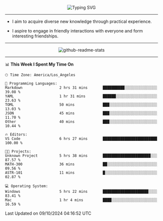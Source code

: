 <p align="center">
  <img src="https://readme-typing-svg.demolab.com?font=Fira+Code&weight=500&size=32&duration=2500&pause=1600&center=true&vCenter=true&random=false&width=1024&height=64&lines=Hi+there+%F0%9F%91%8B;I'm+delighted+you+could+make+it+here+%F0%9F%8E%89;I'm+Harry%2C+a+college+student+still+finding+my+way" alt="Typing SVG" />
</p>


---


- I aim to acquire diverse new knowledge through practical experience.

- I aspire to engage in friendly interactions with everyone and form interesting friendships.


---


<p align="center">
  <img src="https://github-readme-stats.vercel.app/api?username=Harry-Jing&show_icons=true" alt="github-readme-stats"/>
</p>


---

<!--START_SECTION:waka-->
📊 **This Week I Spent My Time On** 

```text
🕑︎ Time Zone: America/Los_Angeles

💬 Programming Languages: 
Markdown                 2 hrs 31 mins       ██████████░░░░░░░░░░░░░░░   39.08 % 
YAML                     1 hr 31 mins        ██████░░░░░░░░░░░░░░░░░░░   23.63 % 
TOML                     50 mins             ███░░░░░░░░░░░░░░░░░░░░░░   13.03 % 
JSON                     45 mins             ███░░░░░░░░░░░░░░░░░░░░░░   11.70 % 
Other                    40 mins             ███░░░░░░░░░░░░░░░░░░░░░░   10.44 % 

🔥 Editors: 
VS Code                  6 hrs 27 mins       █████████████████████████   100.00 % 

🐱‍💻 Projects: 
Unknown Project          5 hrs 38 mins       ██████████████████████░░░   87.57 % 
MATH-300                 36 mins             ██░░░░░░░░░░░░░░░░░░░░░░░   09.56 % 
ASTR-101                 11 mins             █░░░░░░░░░░░░░░░░░░░░░░░░   02.87 % 

💻 Operating System: 
Windows                  5 hrs 22 mins       █████████████████████░░░░   83.41 % 
Mac                      1 hr 4 mins         ████░░░░░░░░░░░░░░░░░░░░░   16.59 % 
```


 Last Updated on 09/10/2024 04:16:52 UTC
<!--END_SECTION:waka-->
